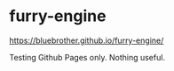 # furry-engine
https://bluebrother.github.io/furry-engine/

Testing Github Pages only. Nothing useful.
